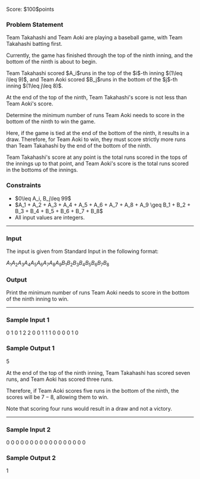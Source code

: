 
<div>

<span>

<span>

<p>
Score: $100$points
</p>

<div>

<section>

### **Problem Statement**

<p>
Team Takahashi and Team Aoki are playing a baseball game, with Team Takahashi batting first.

Currently, the game has finished through the top of the ninth inning, and the bottom of the ninth is about to begin.
</p>

<p>
Team Takahashi scored $A_i$runs in the top of the $i$-th inning $(1\leq i\leq 9)$, and Team Aoki scored $B_j$runs in the bottom of the $j$-th inning $(1\leq j\leq 8)$.

At the end of the top of the ninth, Team Takahashi's score is not less than Team Aoki's score.

Determine the minimum number of runs Team Aoki needs to score in the bottom of the ninth to win the game.
</p>

<p>
Here, if the game is tied at the end of the bottom of the ninth, it results in a draw. Therefore, for Team Aoki to win, they must score strictly more runs than Team Takahashi by the end of the bottom of the ninth.

Team Takahashi's score at any point is the total runs scored in the tops of the innings up to that point, and Team Aoki's score is the total runs scored in the bottoms of the innings.
</p>

</section>

</div>

<div>

<section>

### **Constraints**

<ul>

<li>
$0\leq A_i, B_j\leq 99$
</li>

<li>
$A_1 + A_2 + A_3 + A_4 + A_5 + A_6 + A_7 + A_8 + A_9 \geq B_1 + B_2 + B_3 + B_4 + B_5 + B_6 + B_7 + B_8$
</li>

<li>
All input values are integers.
</li>

</ul>

</section>

</div>

---

<div>

<div>

<section>

### **Input**

<p>
The input is given from Standard Input in the following format:
</p>

<div>

$A_1$$A_2$$A_3$$A_4$$A_5$$A_6$$A_7$$A_8$$A_9$$B_1$$B_2$$B_3$$B_4$$B_5$$B_6$$B_7$$B_8$
</div>

</section>

</div>

<div>

<section>

### **Output**

<p>
Print the minimum number of runs Team Aoki needs to score in the bottom of the ninth inning to win.
</p>

</section>

</div>

</div>

---

<div>

<section>

### **Sample Input 1**

<div>

0 1 0 1 2 2 0 0 1
1 1 0 0 0 0 1 0

</div>

</section>

</div>

<div>

<section>

### **Sample Output 1**

<div>

5

</div>

<p>
At the end of the top of the ninth inning, Team Takahashi has scored seven runs, and Team Aoki has scored three runs.

Therefore, if Team Aoki scores five runs in the bottom of the ninth, the scores will be $7-8$, allowing them to win.

Note that scoring four runs would result in a draw and not a victory.
</p>

</section>

</div>

---

<div>

<section>

### **Sample Input 2**

<div>

0 0 0 0 0 0 0 0 0
0 0 0 0 0 0 0 0

</div>

</section>

</div>

<div>

<section>

### **Sample Output 2**

<div>

1

</div>

</section>

</div>

</span>

</span>

</div>
